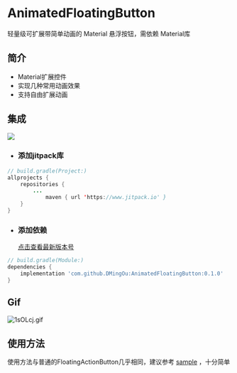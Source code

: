 # AnimatedFloatingButton
轻量级可扩展带简单动画的 Material 悬浮按钮，需依赖 Material库
## 简介

- Material扩展控件
- 实现几种常用动画效果
- 支持自由扩展动画

## 集成
[![](https://jitpack.io/v/DMingOu/AnimatedFloatingButton.svg)](https://jitpack.io/#DMingOu/AnimatedFloatingButton)

- ### 添加jitpack库

```java
// build.gradle(Project:)
allprojects {
    repositories {
        ...
            maven { url 'https://www.jitpack.io' }
    }
}
```

- ### 添加依赖

  [点击查看最新版本号](https://github.com/DMingOu/AnimatedFloatingButton/releases)
```groovy
// build.gradle(Module:)
dependencies {
    implementation 'com.github.DMingOu:AnimatedFloatingButton:0.1.0'
}
```
## Gif
![1sOLcj.gif](https://s2.ax1x.com/2020/02/05/1sOLcj.gif)
## 使用方法
使用方法与普通的FloatingActionButton几乎相同，建议参考 [sample](https://github.com/DMingOu/AnimatedFloatingButton/blob/master/app/src/main/java/qg/odm/animatedfloatingbuttondemo/MainActivity.kt) 
，十分简单
